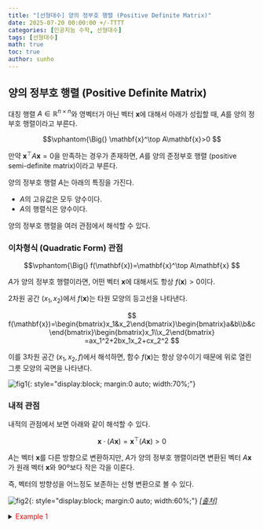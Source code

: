 ```yaml
---
title: "[선형대수] 양의 정부호 행렬 (Positive Definite Matrix)"
date: 2025-07-20 00:00:00 +/-TTTT
categories: [인공지능 수학, 선형대수]
tags: [선형대수]
math: true
toc: true
author: sunho
---
```


## 양의 정부호 행렬 (Positive Definite Matrix)

대칭 행렬 $A\in\mathbb{R}^{n\times n}$와 영벡터가 아닌 벡터 $\mathbf{x}$에 대해서 아래가 성립할 때, $A$를 양의 정부호 행렬이라고 부른다.

$$\vphantom{\Big(}
\mathbf{x}^\top A\mathbf{x}>0
$$

만약 $\mathbf{x}^\top A\mathbf{x}=0$을 만족하는 경우가 존재하면, $A$를 양의 준정부호 행렬 (positive semi-definite matrix)이라고 부른다.

양의 정부호 행렬 $A$는 아래의 특징을 가진다.

- $A$의 고유값은 모두 양수이다.
- $A$의 행렬식은 양수이다.

양의 정부호 행렬을 여러 관점에서 해석할 수 있다.

### 이차형식 (Quadratic Form) 관점

$$\vphantom{\Big(}
f(\mathbf{x})=\mathbf{x}^\top A\mathbf{x}
$$

$A$가 양의 정부호 행렬이라면, 어떤 벡터 $\mathbf{x}$에 대해서도 항상 $f(\mathbf{x})>0$이다.

2차원 공간 $(x_1,x_2)$에서 $f(\mathbf{x})$는 타원 모양의 등고선을 나타낸다.

$$
f(\mathbf{x})=\begin{bmatrix}x_1&x_2\end{bmatrix}\begin{bmatrix}a&b\\b&c\end{bmatrix}\begin{bmatrix}x_1\\x_2\end{bmatrix}
=ax_1^2+2bx_1x_2+cx_2^2
$$

이를 3차원 공간 $(x_1,x_2,f)$에서 해석하면, 함수 $f(\mathbf{x})$는 항상 양수이기 때문에 위로 열린 그릇 모양의 곡면을 나타낸다.

![fig1](mlm/19-1.png){: style="display:block; margin:0 auto; width:70%;"}

### 내적 관점

내적의 관점에서 보면 아래와 같이 해석할 수 있다.

$$
\mathbf{x}\cdot (A\mathbf{x})=\mathbf{x}^\top (A\mathbf{x})>0
$$

$A$는 벡터 $\mathbf{x}$를 다른 방향으로 변환하지만, $A$가 양의 정부호 행렬이라면 변환된 벡터 $A\mathbf{x}$가 원래 벡터 $\mathbf{x}$와 90º보다 작은 각을 이룬다.

즉, 벡터의 방향성을 어느정도 보존하는 선형 변환으로 볼 수 있다.

![fig2](mlm/19-2.png){: style="display:block; margin:0 auto; width:60%;"}
_[[출처]](https://angeloyeo.github.io/2021/12/20/positive_definite.html)_

<details>
<summary><font color='#FF0000'>Example 1</font></summary>
<div markdown="1">

$$
A=\begin{bmatrix}2&1\\1&2\end{bmatrix}
$$

---

**정의로 판별**

$$
\mathbf{x}^\top A\mathbf{x}=
\begin{bmatrix}x_1&x_2\end{bmatrix}\begin{bmatrix}2&1\\1&2\end{bmatrix}\begin{bmatrix}x_1\\x_2\end{bmatrix}
=2x_1^2+2x_1x_2+2x_2^2=2(x_1+\frac{1}{2}x_2)^2+\frac{3}{2}x_2^2
$$

$x_1,x_2\neq0$일 때 $2(x_1+\frac{1}{2}x_2)^2+\frac{3}{2}x_2^2$는 항상 양수이므로, $A$는 양의 정부호 행렬이다.

**고유값으로 판별**

$$
\text{det}(A-\lambda I)=\begin{vmatrix}2-\lambda&1\\1&2-\lambda\end{vmatrix}
=\lambda^2-4\lambda+3=(\lambda-1)(\lambda-3)=0
$$

고유값 $\lambda_1=3$과 $\lambda_2=1$ 모두 양수이므로 $A$는 양의 정부호 행렬이다.

---

</div>
</details>
